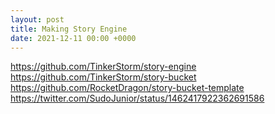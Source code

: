 ```yaml
---
layout: post
title: Making Story Engine
date: 2021-12-11 00:00 +0000
---
```


https://github.com/TinkerStorm/story-engine
https://github.com/TinkerStorm/story-bucket
https://github.com/RocketDragon/story-bucket-template
https://twitter.com/SudoJunior/status/1462417922362691586